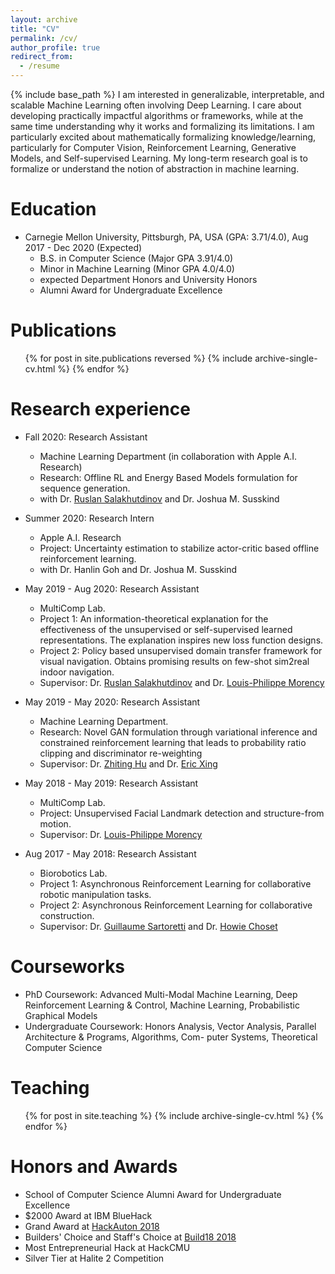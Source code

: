 ```yaml
---
layout: archive
title: "CV"
permalink: /cv/
author_profile: true
redirect_from:
  - /resume
---
```


{% include base_path %}
I am interested in generalizable, interpretable, and scalable Machine Learning often involving Deep Learning. I care about developing practically impactful algorithms or frameworks, while at the same time understanding why it works and formalizing its limitations. I am particularly excited about mathematically formalizing knowledge/learning, particularly for Computer Vision, Reinforcement Learning, Generative Models, and Self-supervised Learning. My long-term research goal is to formalize or understand the notion of abstraction in machine learning.

Education
======
* Carnegie Mellon University, Pittsburgh, PA, USA (GPA: 3.71/4.0), Aug 2017 - Dec 2020 (Expected)
  * B.S. in Computer Science (Major GPA 3.91/4.0)
  * Minor in Machine Learning (Minor GPA 4.0/4.0)
  * expected Department Honors and University Honors
  * Alumni Award for Undergraduate Excellence

Publications
======
  <ul>{% for post in site.publications reversed %}
    {% include archive-single-cv.html %}
  {% endfor %}</ul>

Research experience
======
* Fall 2020: Research Assistant
  * Machine Learning Department (in collaboration with Apple A.I. Research)
  * Research: Offline RL and Energy Based Models formulation for sequence generation.
  * with Dr. [Ruslan Salakhutdinov](https://www.cs.cmu.edu/~rsalakhu/) and Dr. Joshua M. Susskind

* Summer 2020: Research Intern
  * Apple A.I. Research
  * Project: Uncertainty estimation to stabilize actor-critic based offline reinforcement learning.
  * with Dr. Hanlin Goh and Dr. Joshua M. Susskind

* May 2019 - Aug 2020: Research Assistant
  * MultiComp Lab.
  * Project 1: An information-theoretical explanation for the effectiveness of the unsupervised or self-supervised learned representations. The explanation inspires new loss function designs.
  * Project 2: Policy based unsupervised domain transfer framework for visual navigation. Obtains promising results on few-shot sim2real indoor navigation. 
  * Supervisor: Dr. [Ruslan Salakhutdinov](https://www.cs.cmu.edu/~rsalakhu/) and Dr. [Louis-Philippe Morency](https://www.cs.cmu.edu/~morency/)

* May 2019 - May 2020: Research Assistant
  * Machine Learning Department.
  * Research: Novel GAN formulation through variational inference and constrained reinforcement learning that leads to probability ratio clipping and discriminator re-weighting
  * Supervisor: Dr. [Zhiting Hu](http://zhiting.ucsd.edu/) and Dr. [Eric Xing](http://www.cs.cmu.edu/~epxing/)

* May 2018 - May 2019: Research Assistant
  * MultiComp Lab.
  * Project: Unsupervised Facial Landmark detection and structure-from motion.
  * Supervisor: Dr. [Louis-Philippe Morency](https://www.cs.cmu.edu/~morency/)

* Aug 2017 - May 2018: Research Assistant
  * Biorobotics Lab.
  * Project 1: Asynchronous Reinforcement Learning for collaborative robotic manipulation tasks.
  * Project 2: Asynchronous Reinforcement Learning for collaborative construction.
  * Supervisor: Dr. [Guillaume Sartoretti](https://www.sartoretti.science/) and Dr. [Howie Choset](https://www.cs.cmu.edu/~./choset/)

Courseworks
======
* PhD Coursework: Advanced Multi-Modal Machine Learning, Deep Reinforcement Learning & Control, Machine Learning, Probabilistic Graphical Models
* Undergraduate Coursework: Honors Analysis, Vector Analysis, Parallel Architecture & Programs, Algorithms, Com- puter Systems, Theoretical Computer Science
  
Teaching
======
  <ul>{% for post in site.teaching %}
    {% include archive-single-cv.html %}
  {% endfor %}</ul>
  
Honors and Awards
======
* School of Computer Science Alumni Award for Undergraduate Excellence
* $2000 Award at IBM BlueHack
* Grand Award at [HackAuton 2018](https://www.hackauton.com/)
* Builders' Choice and Staff's Choice at [Build18 2018](https://www.build18.org/)
* Most Entrepreneurial Hack at HackCMU
* Silver Tier at Halite 2 Competition